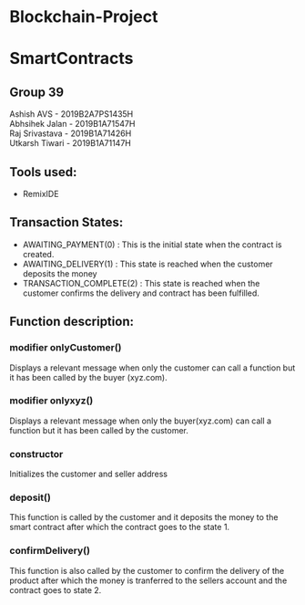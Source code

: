 # Blockchain-Project

# SmartContracts

## Group 39

Ashish AVS - 2019B2A7PS1435H<br/>
Abhsihek Jalan - 2019B1A71547H<br/>
Raj Srivastava - 2019B1A71426H<br/>
Utkarsh Tiwari - 2019B1A71147H<br/>


## Tools used:
* RemixIDE

## Transaction States:
* AWAITING_PAYMENT(0) : This is the initial state when the contract is created.
* AWAITING_DELIVERY(1) : This state is reached when the customer deposits the money
* TRANSACTION_COMPLETE(2) : This state is reached when the customer confirms the delivery and contract has been fulfilled.

## Function description:

### modifier onlyCustomer()
Displays a relevant message when only the customer can call a function but it has been called by the buyer (xyz.com).

### modifier onlyxyz()
Displays a relevant message when only the buyer(xyz.com) can call a function but it has been called by the customer.

### constructor
Initializes the customer and seller address

### deposit()
This function is called by the customer and it deposits the money to the smart contract after which the contract goes to the state 1.

### confirmDelivery()
This function is also called by the customer to confirm the delivery of the product after which the money is tranferred to the sellers account and the contract goes to state 2.
